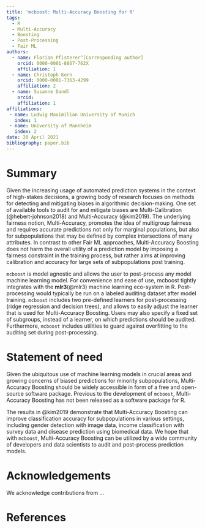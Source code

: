 ```yaml
---
title: 'mcboost: Multi-Accuracy Boosting for R'
tags:
  - R
  - Multi-Accuracy
  - Boosting
  - Post-Processing
  - Fair ML
authors:
  - name: Florian Pfisterer^[Corresponding author]
    orcid: 0000-0001-8867-762X
    affiliation: 1
  - name: Christoph Kern
    orcid: 0000-0001-7363-4299
    affiliation: 2
  - name: Susanne Dandl
    orcid:
    affiliation: 1
affiliations:
 - name: Ludwig Maximilian University of Munich
   index: 1
 - name: University of Mannheim
   index: 2
date: 20 April 2021
bibliography: paper.bib
---
```


# Summary

Given the increasing usage of automated prediction systems in the context of high-stakes decisions, a growing body of research focuses on methods for detecting and mitigating biases in algorithmic decision-making. One set of available tools to audit for and mitigate biases are
Multi-Calibration (@hebert-johnson2018) and Multi-Accuracy (@kim2019).
The underlying fairness notion, Multi-Accuracy, promotes the idea of multigroup fairness and requires accurate predictions not only for marginal populations, but also for subpopulations that may be defined by complex intersections of many attributes.
In contrast to other Fair ML approaches, Multi-Accuracy Boosting does not harm the overall utility of a prediction model by imposing a fairness constraint in the training process, but rather aims at improving calibration and accuracy for large sets of subpopulations post training.

`mcboost` is model agnostic and allows the user to post-process any model machine learning model.
For convenience and ease of use, mcboost tightly integrates with the **mlr3**(@mlr3) machine learning eco-system in R.
Post-processing would typically be run on a labeled auditing dataset after model training.
`mcboost` includes two pre-defined learners for post-processing (ridge regression and decision trees), and allows to easily adjust the learner that is used for Multi-Accuracy Boosting.
Users may also specify a fixed set of subgroups, instead of a learner, on which predictions should be audited. Furthermore, `mcboost` includes utilities to guard against overfitting to the auditing set during post-processing.

# Statement of need

Given the ubiquitous use of machine learning models in crucial areas and growing concerns of biased predictions for minority subpopulations, Multi-Accuracy Boosting should be widely accessible in form of a free and open-source software package. Previous to the development of `mcboost`, Multi-Accuracy Boosting has not been released as a software package for R.

The results in @kim2019 demonstrate that Multi-Accuracy Boosting can improve classification accuracy for subpopulations in various settings, including gender detection with image data, income classification with survey data and disease prediction using biomedical data. We hope that with `mcboost`, Multi-Accuracy Boosting can be utilized by a wide community of developers and data scientists to audit and post-process prediction models.

# Acknowledgements

We acknowledge contributions from ...

# References
